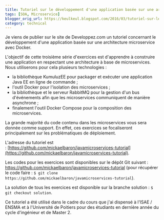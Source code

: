 ```yaml
---
title: Tutoriel sur le développement d'une application basée sur une architecture microservice avec Docker
tags: [SOA, Microservice]
blogger_orig_url: https://keulkeul.blogspot.com/2016/03/tutoriel-sur-le-developpement-dune.html
category: technical
---
```


Je viens de publier sur le site de Developpez.com un tutoriel concernant le développement d'une application basée sur une architecture microservice avec Docker.

L'objectif de cette troisième série d'exercices est d'apprendre à construire une application en respectant une architecture à base de microservices. Nous utiliserons pour cela plusieurs technologies :

* la bibliothèque KumuluzEE pour packager et exécuter une application Java EE en ligne de commande ;
* l'outil Docker pour l'isolation des microservices ;
* la bibliothèque et le serveur RabbitMQ pour la gestion d'un bus d'événements afin que les microservices communiquent de manière asynchrone ;
* finalement l'outil Docker Compose pour la composition des microservices.

La grande majorité du code contenu dans les microservices vous sera donnée comme support. En effet, ces exercices se focaliseront principalement sur les problématiques de déploiement.

L'adresse du tutoriel est : [https://github.com/mickaelbaron/javamicroservices-tutorial](https://github.com/mickaelbaron/javamicroservices-tutorial).

Les codes pour les exercices sont disponibles sur le dépôt Git suivant : https://github.com/mickaelbaron/javamicroservices-tutorial (pour récupérer le code faire : `$ git clone https://github.com/mickaelbaron/javamicroservices-tutorial`).

La solution de tous les exercices est disponible sur la branche solution : `$ git checkout solution`.

Ce tutoriel a été utilisé dans le cadre du cours que j'ai dispensé à l'ISAE / ENSMA et à l'Université de Poitiers pour des étudiants en dernière année du cycle d'ingénieur et de Master 2.